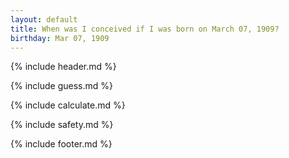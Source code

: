```yaml
---
layout: default
title: When was I conceived if I was born on March 07, 1909?
birthday: Mar 07, 1909
---
```


{% include header.md %}

{% include guess.md %}

{% include calculate.md %}

{% include safety.md %}

{% include footer.md %}



